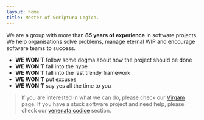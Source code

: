 ```yaml
---
layout: home
title: Mester of Scriptura Logica.
---
```

We are a group with more than **85 years of experience** in software projects. We help organisations solve problems, manage eternal WIP and encourage software teams to success.

* **WE WON'T** follow some dogma about how the project should be done
* **WE WON'T** fall into the hype
* **WE WON'T** fall into the last trendy framework
* **WE WON'T** put excuses
* **WE WON'T** say yes all the time to you

> If you are interested in what we can do, please check our [Virgam](/virgam.md) page. If you have a stuck software project and need help, please check our [venenata codice](/venenata_codice.md) section.
